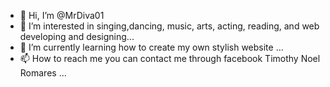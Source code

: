 - 👋 Hi, I’m @MrDiva01
- 👀 I’m interested in singing,dancing, music, arts, acting, reading, and web developing and designing...
- 🌱 I’m currently learning how to create my own stylish website ...
- 📫 How to reach me you can contact me through facebook Timothy Noel Romares ...

<!---
MrDiva01/MrDiva01 is a ✨ special ✨ repository because its `README.md` (this file) appears on your GitHub profile.
You can click the Preview link to take a look at your changes.
--->
